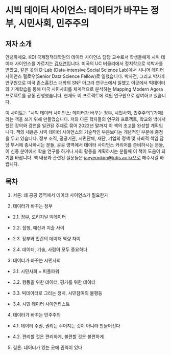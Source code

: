 # 시빅 데이터 사이언스: 데이터가 바꾸는 정부, 시민사회, 민주주의

## 저자 소개

안녕하세요. KDI 국제정책대학원의 데이터 사이언스 담당 교수로서 학생들에게 시빅 데이터 사이언스를 가르치는 [김재연](https://jaeyk.github.io/)입니다. 미국의 UC 버클리에서 정치학으로 석박사를 받았고, 같은 곳의 D-Lab (Data-intensive Social Science Lab)에서 시니어 데이터 사이언스 펠로우(Senior Data Science Fellow)로 일했습니다. 박사전, 그리고 박사후 연구원으로 미국 존스홉킨스 대학의 SNF 아고라 연구소에서 일했고 이곳에서 빅데이터와 기계학습을 통해 미국 시민사회를 체계적으로 분석하는 Mapping Modern Agora 프로젝트를 공동 진행했습니다. 현재도 이 프로젝트에 객원 연구원으로 참여하고 있습니다.

이 사이트는 "시빅 데이터 사이언스: 데이터가 바꾸는 정부, 시민사회, 민주주의"(가제)라는 책을 쓰기 위해 만들었습니다. 저와 다른 학자들의 연구와 프로젝트, 학교와 밖에서 했던 강의와 강연을 일관된 주제로 묶어 2022년 말까지 이 책의 초고를 완성할 계획입니다. 책의 내용은 시빅 데이터 사이언스의 기술적인 부분보다는 개념적인 부분에 중점을 두고 있습니다. 정부 조직, 공공기관, 시민단체, 재단, 기업의 정책 및 사회적 책임 담당 부서에 종사하시는 분들, 공공 영역에서 데이터 사이언스 커리어를 준비하시는 분들, 이 신종 분야에서 학술 연구를 하거나 사회 활동을 계획하시는 분들께 이 책이 도움이 되기를 바랍니다. 책 내용과 관련된 질문들은 jaeyeonkim@kdis.ac.kr으로 해주시길 바랍니다.

## 목차

1. 서론: 왜 공공 영역에서 데이터 사이언스가 필요한가

2. 데이터가 바꾸는 정부

  - 2.1. 정부, 오리지널 빅데이터

  - 2.2. 집행, 예산과 지출 사이

  - 2.3. 정부와 민간의 데이터 역량 차이

  - 2.4. 데이터, 기술, 사람이 모두 중요하다

3. 데이터가 바꾸는 시민사회

  - 3.1. 시민사회 = 피플파워

  - 3.2. 행동을 위한 데이터, 평가를 위한 데이터

  - 3.3. 빅데이터로 그리는 정치, 시민참여의 불평등  

  - 3.4. 시민 데이터 사이언티스트

4. 데이터가 바꾸는 민주주의

  - 4.1. 데이터 주권, 권리는 주어지는 것이 아니라 만들어진다

  - 4.2. 편리할 것은 편리하게, 불편할 것은 불편하게

5. 결론: 데이터가 있는 곳에 권력이 있다
